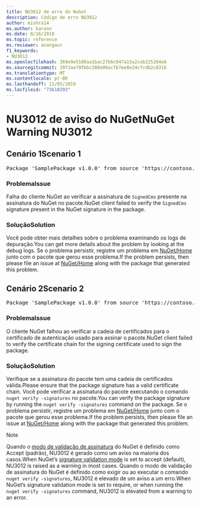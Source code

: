 ```yaml
---
title: NU3012 de erro do NuGet
description: Código de erro NU3012
author: mishra14
ms.author: karann
ms.date: 8/16/2018
ms.topic: reference
ms.reviewer: anangaur
f1_keywords:
- NU3012
ms.openlocfilehash: 369e9e5100aa1bac27b6c847a15a2ceb225264e6
ms.sourcegitcommit: 39f2ae79fbbc308e06acf67ee8e24cfcdb2c831b
ms.translationtype: MT
ms.contentlocale: pt-BR
ms.lasthandoff: 11/05/2019
ms.locfileid: "73610293"
---
```

# <a name="nuget-warning-nu3012"></a><span data-ttu-id="80f48-103">NU3012 de aviso do NuGet</span><span class="sxs-lookup"><span data-stu-id="80f48-103">NuGet Warning NU3012</span></span>

## <a name="scenario-1"></a><span data-ttu-id="80f48-104">Cenário 1</span><span class="sxs-lookup"><span data-stu-id="80f48-104">Scenario 1</span></span>

<pre>Package 'SamplePackage v1.0.0' from source 'https://contoso.com/index.json': The primary signature validation failed.</pre>

### <a name="issue"></a><span data-ttu-id="80f48-105">Problema</span><span class="sxs-lookup"><span data-stu-id="80f48-105">Issue</span></span>

<span data-ttu-id="80f48-106">Falha do cliente NuGet ao verificar a assinatura de `SignedCms` presente na assinatura do NuGet no pacote.</span><span class="sxs-lookup"><span data-stu-id="80f48-106">NuGet client failed to verify the `SignedCms` signature present in the NuGet signature in the package.</span></span>


### <a name="solution"></a><span data-ttu-id="80f48-107">Solução</span><span class="sxs-lookup"><span data-stu-id="80f48-107">Solution</span></span>

<span data-ttu-id="80f48-108">Você pode obter mais detalhes sobre o problema examinando os logs de depuração.</span><span class="sxs-lookup"><span data-stu-id="80f48-108">You can get more details about the problem by looking at the debug logs.</span></span> <span data-ttu-id="80f48-109">Se o problema persistir, registre um problema em [NuGet/Home](https://github.com/NuGet/Home/issues) junto com o pacote que gerou esse problema.</span><span class="sxs-lookup"><span data-stu-id="80f48-109">If the problem persists, then please file an issue at [NuGet/Home](https://github.com/NuGet/Home/issues) along with the package that generated this problem.</span></span>



## <a name="scenario-2"></a><span data-ttu-id="80f48-110">Cenário 2</span><span class="sxs-lookup"><span data-stu-id="80f48-110">Scenario 2</span></span>

<pre>Package 'SamplePackage v1.0.0' from source 'https://contoso.com/index.json': The primary signature found a chain building issue:  A certificate chain processed, but terminated in a root certificate which is not trusted by the trust provider.</pre>

### <a name="issue"></a><span data-ttu-id="80f48-111">Problema</span><span class="sxs-lookup"><span data-stu-id="80f48-111">Issue</span></span>

<span data-ttu-id="80f48-112">O cliente NuGet falhou ao verificar a cadeia de certificados para o certificado de autenticação usado para assinar o pacote.</span><span class="sxs-lookup"><span data-stu-id="80f48-112">NuGet client failed to verify the certificate chain for the signing certificate used to sign the package.</span></span>


### <a name="solution"></a><span data-ttu-id="80f48-113">Solução</span><span class="sxs-lookup"><span data-stu-id="80f48-113">Solution</span></span>

<span data-ttu-id="80f48-114">Verifique se a assinatura do pacote tem uma cadeia de certificados válida.</span><span class="sxs-lookup"><span data-stu-id="80f48-114">Please ensure that the package signature has a valid certificate chain.</span></span> <span data-ttu-id="80f48-115">Você pode verificar a assinatura do pacote executando o comando `nuget verify -signatures` no pacote.</span><span class="sxs-lookup"><span data-stu-id="80f48-115">You can verify the package signature by running the `nuget verify -signatures` command on the package.</span></span> <span data-ttu-id="80f48-116">Se o problema persistir, registre um problema em [NuGet/Home](https://github.com/NuGet/Home/issues) junto com o pacote que gerou esse problema.</span><span class="sxs-lookup"><span data-stu-id="80f48-116">If the problem persists, then please file an issue at [NuGet/Home](https://github.com/NuGet/Home/issues) along with the package that generated this problem.</span></span>


> [!Note]
> <span data-ttu-id="80f48-117">Quando o [modo de validação de assinatura](https://docs.microsoft.com/nuget/consume-packages/installing-signed-packages#configure-package-signature-requirements) do NuGet é definido como Accept (padrão), NU3012 é gerado como um aviso na maioria dos casos.</span><span class="sxs-lookup"><span data-stu-id="80f48-117">When NuGet’s [signature validation mode](https://docs.microsoft.com/nuget/consume-packages/installing-signed-packages#configure-package-signature-requirements) is set to accept (default), NU3012 is raised as a warning in most cases.</span></span> <span data-ttu-id="80f48-118">Quando o modo de validação de assinatura do NuGet é definido como exigir ou ao executar o comando `nuget verify -signatures`, NU3012 é elevado de um aviso a um erro.</span><span class="sxs-lookup"><span data-stu-id="80f48-118">When NuGet’s signature validation mode is set to require, or when running the `nuget verify -signatures` command, NU3012 is elevated from a warning to an error.</span></span> 

